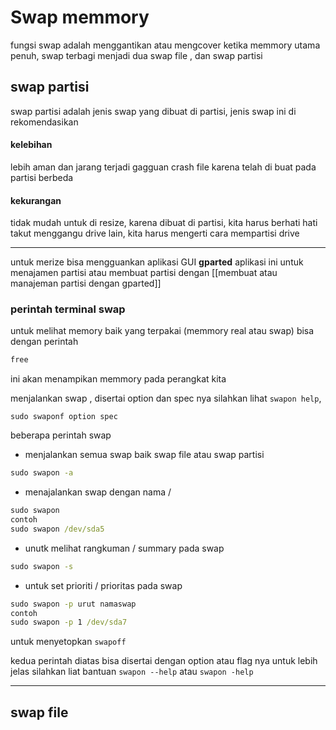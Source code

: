 # Swap memmory

fungsi swap adalah menggantikan atau mengcover ketika memmory utama penuh,
swap terbagi menjadi dua swap file , dan swap partisi

## swap partisi
swap partisi adalah jenis swap yang dibuat di partisi, jenis swap ini di rekomendasikan

#### kelebihan
lebih aman dan jarang terjadi gagguan crash file karena telah di buat pada partisi berbeda
#### kekurangan
tidak mudah untuk di resize, karena dibuat di partisi, kita harus berhati hati takut menggangu drive lain, kita harus mengerti cara mempartisi drive 

___
untuk merize bisa mengguankan aplikasi GUI **gparted** aplikasi ini untuk menajamen partisi atau membuat partisi dengan [[membuat atau manajeman partisi dengan gparted]]


### perintah terminal swap

untuk melihat memory baik yang terpakai (memmory real atau swap) bisa dengan perintah
```cmd
free
```
ini akan menampikan memmory pada perangkat kita

menjalankan swap , disertai option dan  spec nya silahkan lihat `swapon help`,

`sudo swaponf option spec`

beberapa perintah swap
* menjalankan semua swap baik swap file atau swap partisi
```cmd
sudo swapon -a
```

* menajalankan swap dengan nama / 
```cmd
sudo swapon 
contoh
sudo swapon /dev/sda5
```
* unutk melihat rangkuman / summary pada swap 
```cmd
sudo swapon -s
```

* untuk set prioriti / prioritas pada swap
```cmd
sudo swapon -p urut namaswap 
contoh
sudo swapon -p 1 /dev/sda7
```


untuk menyetopkan
`swapoff`

kedua perintah diatas bisa disertai dengan option atau flag nya 
untuk lebih jelas silahkan liat bantuan `swapon --help` atau `swapon -help`

___
## swap file